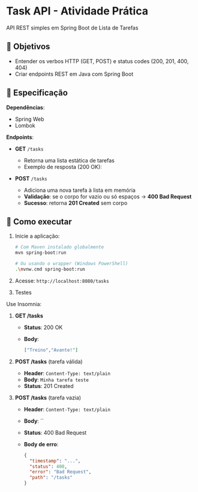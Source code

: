 # Task API - Atividade Prática

API REST simples em Spring Boot de Lista de Tarefas

## 🎯 Objetivos

* Entender os verbos HTTP (GET, POST) e status codes (200, 201, 400, 404)
* Criar endpoints REST em Java com Spring Boot

## 📝 Especificação

**Dependências**:

* Spring Web
* Lombok

**Endpoints**:

* **GET** `/tasks`

  * Retorna uma lista estática de tarefas
  * Exemplo de resposta (200 OK):

* **POST** `/tasks`

  * Adiciona uma nova tarefa à lista em memória
  * **Validação**: se o corpo for vazio ou só espaços → **400 Bad Request**
  * **Sucesso**: retorna **201 Created** sem corpo

## 🚀 Como executar

1. Inicie a aplicação:

   ```bash
   # Com Maven instalado globalmente
   mvn spring-boot:run

   # Ou usando o wrapper (Windows PowerShell)
   .\mvnw.cmd spring-boot:run
   ```

2. Acesse: `http://localhost:8080/tasks`

3. Testes

Use Insomnia:

1. **GET /tasks**

   * **Status**: 200 OK
   * **Body**:

     ```json
     ["Treino","Avante!"]
     ```


2. **POST /tasks** (tarefa válida)

   * **Header**: `Content-Type: text/plain`
   * **Body**: `Minha tarefa teste`
   * **Status**: 201 Created


3. **POST /tasks** (tarefa vazia)

   * **Header**: `Content-Type: text/plain`
   * **Body**: \`\`
   * **Status**: 400 Bad Request
   * **Body de erro**:

     ```json
     {
       "timestamp": "...",
       "status": 400,
       "error": "Bad Request",
       "path": "/tasks"
     }
     ```
